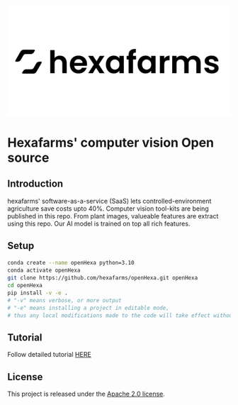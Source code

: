 ![logo](demo/logo.png)

# Hexafarms' computer vision Open source

## Introduction

hexafarms' software-as-a-service (SaaS) lets controlled-environment agriculture save costs upto 40%.
Computer vision tool-kits are being published in this repo.
From plant images, valueable features are extract using this repo.
Our AI model is trained on top all rich features.

## Setup

```bash
conda create --name openHexa python=3.10
conda activate openHexa
git clone https://github.com/hexafarms/openHexa.git openHexa
cd openHexa
pip install -v -e .
# "-v" means verbose, or more output
# "-e" means installing a project in editable mode,
# thus any local modifications made to the code will take effect without reinstallation.
```


## Tutorial

Follow detailed tutorial [HERE](demo/docs/tutorial.MD)

## License

This project is released under the [Apache 2.0 license](LICENSE).